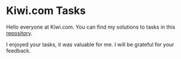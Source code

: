 # Kiwi.com Tasks

Hello everyone at Kiwi.com. You can find my solutions to tasks in this [repository](https://github.com/michallbanas/kiwiTasks/tree/master/cypress/integration).

I enjoyed your tasks, it was valuable for me. I will be grateful for your feedback. 